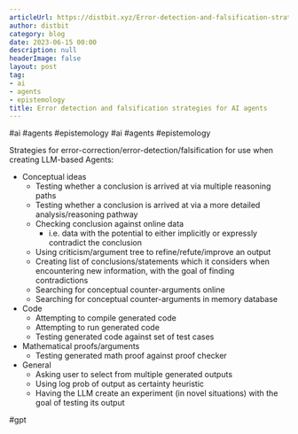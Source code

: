 ```yaml
---
articleUrl: https://distbit.xyz/Error-detection-and-falsification-strategies-for-AI-agents
author: distbit
category: blog
date: 2023-06-15 00:00
description: null
headerImage: false
layout: post
tag:
- ai
- agents
- epistemology
title: Error detection and falsification strategies for AI agents
---
```


#ai #agents #epistemology
#ai #agents #epistemology
 

Strategies for error-correction/error-detection/falsification for use when creating LLM-based Agents: 
- Conceptual ideas
	- Testing whether a conclusion is arrived at via multiple reasoning paths
	- Testing whether a conclusion is arrived at via a more detailed analysis/reasoning pathway
	- Checking conclusion against online data
		- i.e. data with the potential to either implicitly or expressly contradict the conclusion
	- Using criticism/argument tree to refine/refute/improve an output
	- Creating list of conclusions/statements which it considers when encountering new information, with the goal of finding contradictions
	- Searching for conceptual counter-arguments online
	- Searching for conceptual counter-arguments in memory database
- Code
	- Attempting to compile generated code
	- Attempting to run generated code
	- Testing generated code against set of test cases
- Mathematical proofs/arguments
	- Testing generated math proof against proof checker
- General
	- Asking user to select from multiple generated outputs
	- Using log prob of output as certainty heuristic
	- Having the LLM create an experiment (in novel situations) with the goal of testing its output

#gpt